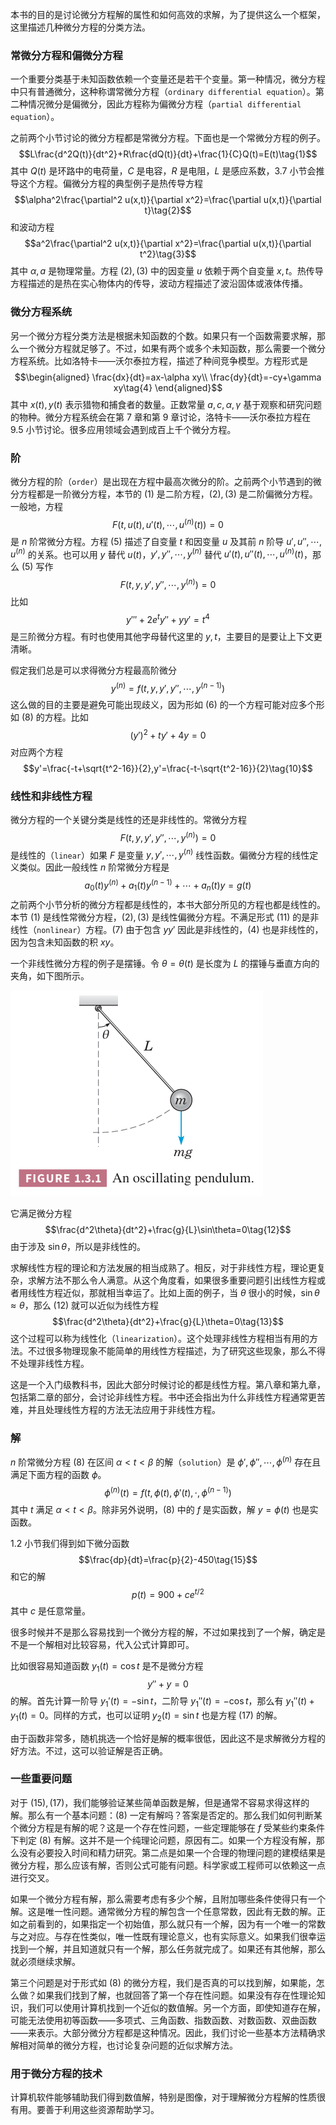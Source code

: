 本书的目的是讨论微分方程解的属性和如何高效的求解，为了提供这么一个框架，这里描述几种微分方程的分类方法。

### 常微分方程和偏微分方程
一个重要分类基于未知函数依赖一个变量还是若干个变量。第一种情况，微分方程中只有普通微分，这种称谓常微分方程（`ordinary differential equation`）。第二种情况微分是偏微分，因此方程称为偏微分方程（`partial differential equation`）。

之前两个小节讨论的微分方程都是常微分方程。下面也是一个常微分方程的例子。
$$L\frac{d^2Q(t)}{dt^2}+R\frac{dQ(t)}{dt}+\frac{1}{C}Q(t)=E(t)\tag{1}$$
其中 $Q(t)$ 是环路中的电荷量，$C$ 是电容，$R$ 是电阻，$L$ 是感应系数，3.7 小节会推导这个方程。偏微分方程的典型例子是热传导方程
$$\alpha^2\frac{\partial^2 u(x,t)}{\partial x^2}=\frac{\partial u(x,t)}{\partial t}\tag{2}$$
和波动方程
$$a^2\frac{\partial^2 u(x,t)}{\partial x^2}=\frac{\partial u(x,t)}{\partial t^2}\tag{3}$$
其中 $\alpha,a$ 是物理常量。方程 $(2),(3)$ 中的因变量 $u$ 依赖于两个自变量 $x,t$。热传导方程描述的是热在实心物体内的传导，波动方程描述了波沿固体或液体传播。

### 微分方程系统
另一个微分方程分类方法是根据未知函数的个数。如果只有一个函数需要求解，那么一个微分方程就足够了。不过，如果有两个或多个未知函数，那么需要一个微分方程系统。比如洛特卡——沃尔泰拉方程，描述了种间竞争模型。方程形式是
$$\begin{aligned}
\frac{dx}{dt}=ax-\alpha xy\\
\frac{dy}{dt}=-cy+\gamma xy\tag{4}
\end{aligned}$$
其中 $x(t),y(t)$ 表示猎物和捕食者的数量。正数常量 $a,c,\alpha,\gamma$ 基于观察和研究问题的物种。微分方程系统会在第 7 章和第 9 章讨论，洛特卡——沃尔泰拉方程在 9.5 小节讨论。很多应用领域会遇到成百上千个微分方程。

### 阶
微分方程的阶（`order`）是出现在方程中最高次微分的阶。之前两个小节遇到的微分方程都是一阶微分方程，本节的 $(1)$ 是二阶方程，$(2),(3)$ 是二阶偏微分方程。一般地，方程
$$F(t,u(t),u'(t),\cdots,u^{(n)}(t))=0\tag{5}$$
是 $n$ 阶常微分方程。方程 $(5)$ 描述了自变量 $t$ 和因变量 $u$ 及其前 $n$ 阶导 $u',u'',\cdots,u^{(n)}$ 的关系。也可以用 $y$ 替代 $u(t)$，$y',y'',\cdots,y^{(n)}$ 替代 $u'(t),u''(t),\cdots,u^{(n)}(t)$，那么 $(5)$ 写作
$$F(t,y,y',y'',\cdots,y^{(n)})=0\tag{6}$$
比如
$$y'''+2e^ty''+yy'=t^4\tag{7}$$
是三阶微分方程。有时也使用其他字母替代这里的 $y,t$，主要目的是要让上下文更清晰。

假定我们总是可以求得微分方程最高阶微分
$$y^{(n)}=f(t,y,y',y'',\cdots,y^{(n-1)})\tag{8}$$
这么做的目的主要是避免可能出现歧义，因为形如 $(6)$ 的一个方程可能对应多个形如 $(8)$ 的方程。比如
$$(y')^2+ty'+4y=0\tag{9}$$
对应两个方程
$$y'=\frac{-t+\sqrt{t^2-16}}{2},y'=\frac{-t-\sqrt{t^2-16}}{2}\tag{10}$$

### 线性和非线性方程
微分方程的一个关键分类是线性的还是非线性的。常微分方程
$$F(t,y,y',y'',\cdots,y^{(n)})=0$$
是线性的（`linear`）如果 $F$ 是变量 $y,y',\cdots,y^{(n)}$ 线性函数。偏微分方程的线性定义类似。因此一般线性 $n$ 阶常微分方程是
$$a_0(t)y^{(n)}+a_1(t)y^{(n-1)}+\cdots+a_n(t)y=g(t)\tag{11}$$
之前两个小节分析的微分方程都是线性的，本书大部分所见的方程也都是线性的。本节 $(1)$ 是线性常微分方程，$(2),(3)$ 是线性偏微分方程。不满足形式 $(11)$ 的是非线性（`nonlinear`）方程。$(7)$ 由于包含 $yy'$ 因此是非线性的，$(4)$ 也是非线性的，因为包含未知函数的积 $xy$。

一个非线性微分方程的例子是摆锤。令 $\theta=\theta(t)$ 是长度为 $L$ 的摆锤与垂直方向的夹角，如下图所示。

![](030.010.png)

它满足微分方程
$$\frac{d^2\theta}{dt^2}+\frac{g}{L}\sin\theta=0\tag{12}$$
由于涉及 $\sin\theta$，所以是非线性的。

求解线性方程的理论和方法发展的相当成熟了。相反，对于非线性方程，理论更复杂，求解方法不那么令人满意。从这个角度看，如果很多重要问题引出线性方程或者用线性方程近似，那就相当幸运了。比如上面的例子，当 $\theta$ 很小的时候，$\sin\theta\approx\theta$，那么 $(12)$ 就可以近似为线性方程
$$\frac{d^2\theta}{dt^2}+\frac{g}{L}\theta=0\tag{13}$$
这个过程可以称为线性化（`linearization`）。这个处理非线性方程相当有用的方法。不过很多物理现象不能简单的用线性方程描述，为了研究这些现象，那么不得不处理非线性方程。

这是一个入门级教科书，因此大部分时候讨论的都是线性方程。第八章和第九章，包括第二章的部分，会讨论非线性方程。书中还会指出为什么非线性方程通常更苦难，并且处理线性方程的方法无法应用于非线性方程。

### 解
$n$ 阶常微分方程 $(8)$ 在区间 $\alpha<t<\beta$ 的解（`solution`）是 $\phi',\phi'',\cdots,\phi^{(n)}$ 存在且满足下面方程的函数 $\phi$。
$$\phi^{(n)}(t)=f(t,\phi(t),\phi'(t),\cdot,\phi^{(n-1)})\tag{14}$$
其中 $t$ 满足 $\alpha<t<\beta$。除非另外说明，$(8)$ 中的 $f$ 是实函数，解 $y=\phi(t)$ 也是实函数。

1.2 小节我们得到如下微分函数
$$\frac{dp}{dt}=\frac{p}{2}-450\tag{15}$$
和它的解
$$p(t)=900+ce^{t/2}\tag{16}$$
其中 $c$ 是任意常量。

很多时候并不是那么容易找到一个微分方程的解，不过如果找到了一个解，确定是不是一个解相对比较容易，代入公式计算即可。

比如很容易知道函数 $y_1(t)=\cos t$ 是不是微分方程
$$y''+y=0\tag{17}$$
的解。首先计算一阶导 $y_1'(t)=-\sin t$，二阶导 $y_1''(t)=-\cos t$，那么有 $y_1''(t)+y_1(t)=0$。同样的方式，也可以证明 $y_2(t)=\sin t$ 也是方程 $(17)$ 的解。

由于函数非常多，随机挑选一个恰好是解的概率很低，因此这不是求解微分方程的好方法。不过，这可以验证解是否正确。

### 一些重要问题
对于 $(15),(17)$，我们能够验证某些简单函数是解，但是通常不容易求得这样的解。那么有一个基本问题：$(8)$ 一定有解吗？答案是否定的。那么我们如何判断某个微分方程是有解的呢？这是一个存在性问题，一些定理能够在 $f$ 受某些约束条件下判定 $(8)$ 有解。这并不是一个纯理论问题，原因有二。如果一个方程没有解，那么没有必要投入时间和精力研究。第二点是如果一个合理的物理问题的建模结果是微分方程，那么应该有解，否则公式可能有问题。科学家或工程师可以依赖这一点进行交叉。

如果一个微分方程有解，那么需要考虑有多少个解，且附加哪些条件使得只有一个解。这是唯一性问题。通常微分方程的解包含一个任意常数，因此有无数的解。正如之前看到的，如果指定一个初始值，那么就只有一个解，因为有一个唯一的常数与之对应。与存在性类似，唯一性既有理论意义，也有实际意义。如果我们很幸运找到一个解，并且知道就只有一个解，那么任务就完成了。如果还有其他解，那么就必须继续求解。

第三个问题是对于形式如 $(8)$ 的微分方程，我们是否真的可以找到解，如果能，怎么做？如果我们找到了解，也就回答了第一个存在性问题。如果没有存在性理论知识，我们可以使用计算机找到一个近似的数值解。另一个方面，即使知道存在解，可能无法使用初等函数——多项式、三角函数、指数函数、对数函数、双曲函数——来表示。大部分微分方程都是这种情况。因此，我们讨论一些基本方法精确求解相对简单的微分方程，也讨论复杂问题的近似求解方法。

### 用于微分方程的技术
计算机软件能够辅助我们得到数值解，特别是图像，对于理解微分方程解的性质很有用。要善于利用这些资源帮助学习。
